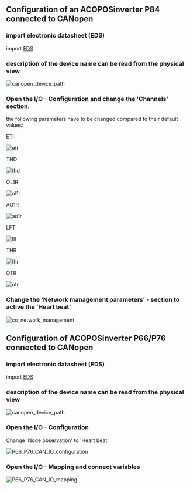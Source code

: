 ## Configuration of an ACOPOSinverter P84 connected to CANopen

### import electronic datasheet (EDS)

import [EDS](https://github.com/hilch/ac_invlib/blob/master/docs/EDS_P84.zip)

### description of the device name can be read from the physical view

![canopen_device_path](https://github.com/hilch/ac_invlib/blob/master/docs/canopen_device_path.jpg)

### Open the I/O - Configuration and change the 'Channels' section.

the following parameters have to be changed compared to their default values:

ETI

![eti](https://github.com/hilch/ac_invlib/blob/master/docs/canopen_mapping_configuration_ETI.png)

THD

![thd](https://github.com/hilch/ac_invlib/blob/master/docs/canopen_mapping_configuration_THD.png)

OL1R

![ol1r](https://github.com/hilch/ac_invlib/blob/master/docs/canopen_mapping_configuration_OL1R.png)

AO1R

![ao1r](https://github.com/hilch/ac_invlib/blob/master/docs/canopen_mapping_configuration_AO1R.png)

LFT

![lft](https://github.com/hilch/ac_invlib/blob/master/docs/canopen_mapping_configuration_LFT.png)

THR

![thr](https://github.com/hilch/ac_invlib/blob/master/docs/canopen_mapping_configuration_THR.png)

OTR

![otr](https://github.com/hilch/ac_invlib/blob/master/docs/canopen_mapping_configuration_OTR.png)

### Change the 'Network management parameters' - section to active the 'Heart beat' 

![co_network_management](https://github.com/hilch/ac_invlib/blob/master/docs/canopen_network_management.png)

## Configuration of ACOPOSinverter P66/P76 connected to CANopen

### import electronic datasheet (EDS)

import [EDS](https://github.com/hilch/ac_invlib/blob/master/docs/EDS_P66_P76.zip)

### description of the device name can be read from the physical view

![canopen_device_path](https://github.com/hilch/ac_invlib/blob/master/docs/canopen_device_path.jpg)


### Open the I/O - Configuration

Change 'Node observation' to 'Heart beat'

![P66_P76_CAN_IO_configuration](https://github.com/hilch/ac_invlib/blob/master/docs/P66_P76_CAN_io_configuration.PNG)

### Open the I/O - Mapping and connect variables

![P66_P76_CAN_IO_mapping](https://github.com/hilch/ac_invlib/blob/master/docs/P66_P76_CAN_io_mapping.PNG)

